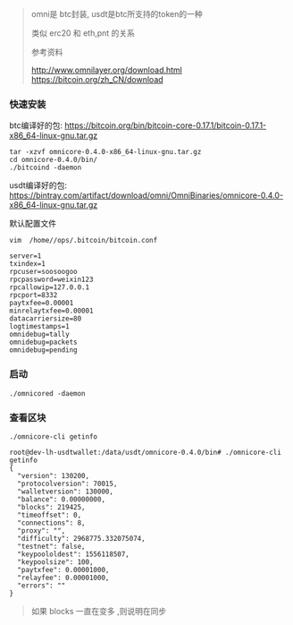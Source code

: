 > omni是 btc封装,  usdt是btc所支持的token的一种
>
> 类似  erc20  和  eth,pnt 的关系
>
> 参考资料
>
> <http://www.omnilayer.org/download.html>
> <https://bitcoin.org/zh_CN/download>



### 快速安装

btc编译好的包:
https://bitcoin.org/bin/bitcoin-core-0.17.1/bitcoin-0.17.1-x86_64-linux-gnu.tar.gz



```shell
tar -xzvf omnicore-0.4.0-x86_64-linux-gnu.tar.gz
cd omnicore-0.4.0/bin/
./bitcoind -daemon
```



usdt编译好的包:
https://bintray.com/artifact/download/omni/OmniBinaries/omnicore-0.4.0-x86_64-linux-gnu.tar.gz



默认配置文件

```shell
vim  /home//ops/.bitcoin/bitcoin.conf
```



```shell
server=1  
txindex=1 
rpcuser=soosoogoo
rpcpassword=weixin123
rpcallowip=127.0.0.1 
rpcport=8332
paytxfee=0.00001
minrelaytxfee=0.00001
datacarriersize=80
logtimestamps=1
omnidebug=tally  
omnidebug=packets
omnidebug=pending
```



### 启动

```
./omnicored -daemon
```



### 查看区块

```shell
./omnicore-cli getinfo 
```

```shell
root@dev-lh-usdtwallet:/data/usdt/omnicore-0.4.0/bin# ./omnicore-cli getinfo 
{
  "version": 130200,
  "protocolversion": 70015,
  "walletversion": 130000,
  "balance": 0.00000000,
  "blocks": 219425,
  "timeoffset": 0,
  "connections": 8,
  "proxy": "",
  "difficulty": 2968775.332075074,
  "testnet": false,
  "keypoololdest": 1556118507,
  "keypoolsize": 100,
  "paytxfee": 0.00001000,
  "relayfee": 0.00001000,
  "errors": ""
}
```



> 如果 blocks 一直在变多 ,则说明在同步

